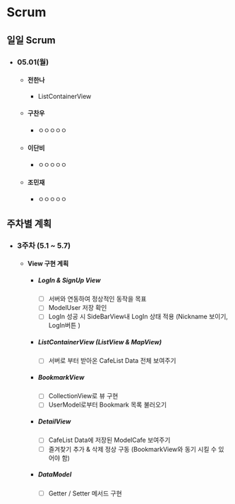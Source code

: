 # Scrum
## 일일 Scrum
  * ### 05.01(월)
    * #### 전한나
      * ListContainerView
    * #### 구찬우
      * ㅇㅇㅇㅇㅇ
    * #### 이단비
      * ㅇㅇㅇㅇㅇ
    * #### 조민재
      * ㅇㅇㅇㅇㅇ

## 주차별 계획
  * ### 3주차 (5.1 ~ 5.7)
    * #### View 구현 계획
      * ##### LogIn & SignUp View
        * [ ] 서버와 연동하여 정상적인 동작을 목표
        * [ ] ModelUser 저장 확인
        * [ ] LogIn 성공 시 SideBarView내 LogIn 상태 적용 (Nickname 보이기, LogIn버튼 )
      * ##### ListContainerView (ListView & MapView)
        * [ ] 서버로 부터 받아온 CafeList Data 전체 보여주기
      * ##### BookmarkView
        * [ ] CollectionView로 뷰 구현
        * [ ] UserModel로부터 Bookmark 목록 불러오기
      * ##### DetailView
        * [ ] CafeList Data에 저장된 ModelCafe 보여주기
        * [ ] 즐겨찾기 추가 & 삭제 정상 구동 (BookmarkView와 동기 시킬 수 있어야 함)
      * ##### DataModel
        * [ ] Getter / Setter 메서드 구현
